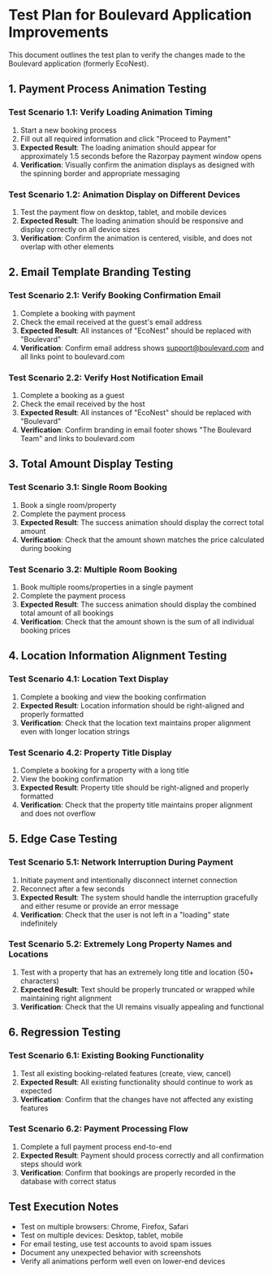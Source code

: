 # Test Plan for Boulevard Application Improvements

This document outlines the test plan to verify the changes made to the Boulevard application (formerly EcoNest).

## 1. Payment Process Animation Testing

### Test Scenario 1.1: Verify Loading Animation Timing
1. Start a new booking process
2. Fill out all required information and click "Proceed to Payment"
3. **Expected Result**: The loading animation should appear for approximately 1.5 seconds before the Razorpay payment window opens
4. **Verification**: Visually confirm the animation displays as designed with the spinning border and appropriate messaging

### Test Scenario 1.2: Animation Display on Different Devices
1. Test the payment flow on desktop, tablet, and mobile devices
2. **Expected Result**: The loading animation should be responsive and display correctly on all device sizes
3. **Verification**: Confirm the animation is centered, visible, and does not overlap with other elements

## 2. Email Template Branding Testing

### Test Scenario 2.1: Verify Booking Confirmation Email
1. Complete a booking with payment
2. Check the email received at the guest's email address
3. **Expected Result**: All instances of "EcoNest" should be replaced with "Boulevard"
4. **Verification**: Confirm email address shows support@boulevard.com and all links point to boulevard.com

### Test Scenario 2.2: Verify Host Notification Email
1. Complete a booking as a guest
2. Check the email received by the host
3. **Expected Result**: All instances of "EcoNest" should be replaced with "Boulevard"
4. **Verification**: Confirm branding in email footer shows "The Boulevard Team" and links to boulevard.com

## 3. Total Amount Display Testing

### Test Scenario 3.1: Single Room Booking
1. Book a single room/property
2. Complete the payment process
3. **Expected Result**: The success animation should display the correct total amount
4. **Verification**: Check that the amount shown matches the price calculated during booking

### Test Scenario 3.2: Multiple Room Booking
1. Book multiple rooms/properties in a single payment
2. Complete the payment process
3. **Expected Result**: The success animation should display the combined total amount of all bookings
4. **Verification**: Check that the amount shown is the sum of all individual booking prices

## 4. Location Information Alignment Testing

### Test Scenario 4.1: Location Text Display
1. Complete a booking and view the booking confirmation
2. **Expected Result**: Location information should be right-aligned and properly formatted
3. **Verification**: Check that the location text maintains proper alignment even with longer location strings

### Test Scenario 4.2: Property Title Display
1. Complete a booking for a property with a long title
2. View the booking confirmation
3. **Expected Result**: Property title should be right-aligned and properly formatted
4. **Verification**: Check that the property title maintains proper alignment and does not overflow

## 5. Edge Case Testing

### Test Scenario 5.1: Network Interruption During Payment
1. Initiate payment and intentionally disconnect internet connection
2. Reconnect after a few seconds
3. **Expected Result**: The system should handle the interruption gracefully and either resume or provide an error message
4. **Verification**: Check that the user is not left in a "loading" state indefinitely

### Test Scenario 5.2: Extremely Long Property Names and Locations
1. Test with a property that has an extremely long title and location (50+ characters)
2. **Expected Result**: Text should be properly truncated or wrapped while maintaining right alignment
3. **Verification**: Check that the UI remains visually appealing and functional

## 6. Regression Testing

### Test Scenario 6.1: Existing Booking Functionality
1. Test all existing booking-related features (create, view, cancel)
2. **Expected Result**: All existing functionality should continue to work as expected
3. **Verification**: Confirm that the changes have not affected any existing features

### Test Scenario 6.2: Payment Processing Flow
1. Complete a full payment process end-to-end
2. **Expected Result**: Payment should process correctly and all confirmation steps should work
3. **Verification**: Confirm that bookings are properly recorded in the database with correct status

## Test Execution Notes

- Test on multiple browsers: Chrome, Firefox, Safari
- Test on multiple devices: Desktop, tablet, mobile
- For email testing, use test accounts to avoid spam issues
- Document any unexpected behavior with screenshots
- Verify all animations perform well even on lower-end devices
